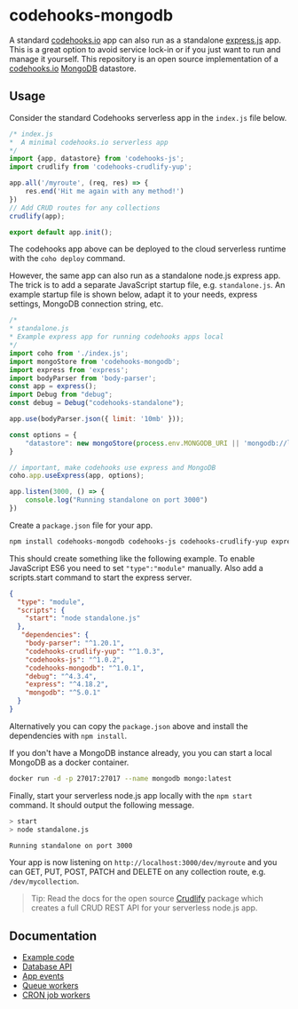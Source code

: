 # codehooks-mongodb
A standard [codehooks.io](https://codehooks.io) app can also run as a standalone [express.js](https://expressjs.com) app.
This is a great option to avoid service lock-in or if you just want to run and manage it yourself. This repository is an open source implementation of a [codehooks.io](https://codehooks.io) [MongoDB](https://mongodb.com) datastore. 

## Usage

Consider the standard Codehooks serverless app in the `index.js` file below.

```js
/* index.js
*  A minimal codehooks.io serverless app
*/
import {app, datastore} from 'codehooks-js';
import crudlify from 'codehooks-crudlify-yup';

app.all('/myroute', (req, res) => {
    res.end('Hit me again with any method!')
})
// Add CRUD routes for any collections
crudlify(app);

export default app.init();
```
The codehooks app above can be deployed to the cloud serverless runtime with the `coho deploy` command.

However, the same app can also run as a standalone node.js express app. The trick is to add a separate JavaScript startup file, e.g. `standalone.js`. An example startup file is shown below, adapt it to your needs, express settings, MongoDB connection string, etc.

```js
/* 
* standalone.js
* Example express app for running codehooks apps local
*/
import coho from './index.js';
import mongoStore from 'codehooks-mongodb';
import express from 'express';
import bodyParser from 'body-parser';
const app = express();
import Debug from "debug";
const debug = Debug("codehooks-standalone");

app.use(bodyParser.json({ limit: '10mb' }));

const options = {
    "datastore": new mongoStore(process.env.MONGODB_URI || 'mongodb://localhost:27017')
}

// important, make codehooks use express and MongoDB
coho.app.useExpress(app, options);

app.listen(3000, () => {
    console.log("Running standalone on port 3000")
})
```
Create a `package.json` file for your app. 

```bash
npm install codehooks-mongodb codehooks-js codehooks-crudlify-yup express body-parser mongodb debug --save
```
This should create something like the following example. To enable JavaScript ES6 you need to set `"type":"module"` manually. Also add a scripts.start command to start the express server.

```json
{
  "type": "module",
  "scripts": {
    "start": "node standalone.js"
  },
   "dependencies": {
    "body-parser": "^1.20.1",
    "codehooks-crudlify-yup": "^1.0.3",
    "codehooks-js": "^1.0.2",
    "codehooks-mongodb": "^1.0.1",
    "debug": "^4.3.4",
    "express": "^4.18.2",
    "mongodb": "^5.0.1"
  }
}
```

Alternatively you can copy the `package.json` above and install the dependencies with `npm install`.

If you don't have a MongoDB instance already, you you can start a local MongoDB as a docker container.

```bash
docker run -d -p 27017:27017 --name mongodb mongo:latest
```

Finally, start your serverless node.js app locally with the `npm start` command. It should output the following message.

```bash
> start
> node standalone.js

Running standalone on port 3000
```

Your app is now listening on `http://localhost:3000/dev/myroute` and you can GET, PUT, POST, PATCH and DELETE on any collection route, e.g. `/dev/mycollection`.

> Tip: Read the docs for the open source [Crudlify](https://www.npmjs.com/package/codehooks-crudlify-yup) package which creates a full CRUD REST API for your serverless node.js app.

## Documentation
* [Example code](./examples)
* [Database API](https://codehooks.io/docs/nosql-database-api)
* [App events](https://codehooks.io/docs/appeventapi)
* [Queue workers](https://codehooks.io/docs/queuehooks)
* [CRON job workers](https://codehooks.io/docs/jobhooks)
